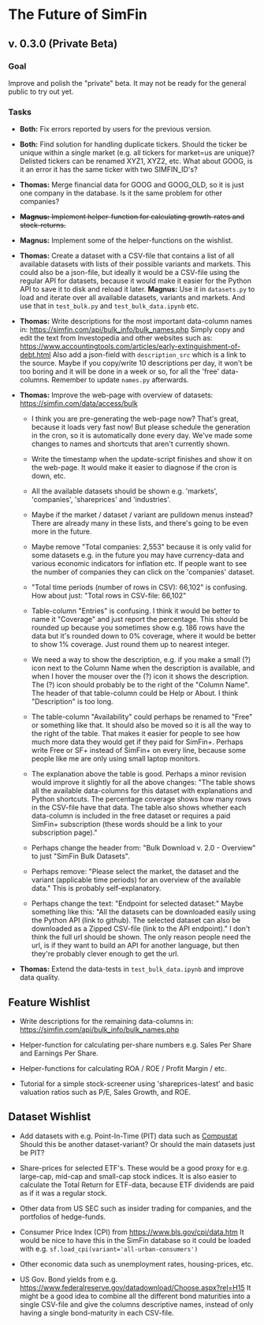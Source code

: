 # The Future of SimFin

## v. 0.3.0 (Private Beta)

### Goal

Improve and polish the "private" beta. It may not be ready for the
general public to try out yet.

### Tasks

-   **Both:** Fix errors reported by users for the previous version.

-   **Both:** Find solution for handling duplicate tickers. Should the ticker be
    unique within a single market (e.g. all tickers for market=us are
    unique)? Delisted tickers can be renamed XYZ1, XYZ2, etc. What
    about GOOG, is it an error it has the same ticker with two SIMFIN_ID's?

-   **Thomas:** Merge financial data for GOOG and GOOG_OLD, so it is just
    one company in the database. Is it the same problem for other companies? 

-   <del>**Magnus:** Implement helper-function for calculating growth-rates
    and stock-returns.</del>

-   **Magnus:** Implement some of the helper-functions on the wishlist.

-   **Thomas:** Create a dataset with a CSV-file that contains a list of all
    available datasets with lists of their possible variants and markets.
    This could also be a json-file, but ideally it would be a CSV-file using
    the regular API for datasets, because it would make it easier for the
    Python API to save it to disk and reload it later.
    **Magnus:** Use it in `datasets.py` to load and iterate over all
    available datasets, variants and markets. And use that in
    `test_bulk.py` and `test_bulk_data.ipynb` etc.

-   **Thomas:** Write descriptions for the most important data-column names in:
    https://simfin.com/api/bulk_info/bulk_names.php
    Simply copy and edit the text from Investopedia and other websites such as:
    https://www.accountingtools.com/articles/early-extinguishment-of-debt.html
    Also add a json-field with `description_src` which is a link to the source.
    Maybe if you copy/write 10 descriptions per day, it won't be too boring and
    it will be done in a week or so, for all the 'free' data-columns.
    Remember to update `names.py` afterwards.

-   **Thomas:** Improve the web-page with overview of datasets:
    https://simfin.com/data/access/bulk

    - I think you are pre-generating the web-page now? That's great,
      because it loads very fast now! But please schedule the generation
      in the cron, so it is automatically done every day. We've made
      some changes to names and shortcuts that aren't currently shown.

    - Write the timestamp when the update-script finishes and show it on
      the web-page. It would make it easier to diagnose if the cron is down, etc. 

    - All the available datasets should be shown e.g. 'markets', 'companies',
      'shareprices' and 'industries'.

    - Maybe if the market / dataset / variant are pulldown menus instead?
      There are already many in these lists, and there's going to be even
      more in the future.
      
    - Maybe remove "Total companies: 2,553" because it is only valid for some
      datasets e.g. in the future you may have currency-data and various
      economic indicators for inflation etc. If people want to see the number
      of companies they can click on the 'companies' dataset.

    - "Total time periods (number of rows in CSV): 66,102" is confusing.
      How about just: "Total rows in CSV-file: 66,102"
      
    - Table-column "Entries" is confusing. I think it would be better to name
      it "Coverage" and just report the percentage. This should be rounded up
      because you sometimes show e.g. 186 rows have the data but it's rounded
      down to 0% coverage, where it would be better to show 1% coverage. Just
      round them up to nearest integer.

    - We need a way to show the description, e.g. if you make a small (?)
      icon next to the Column Name when the description is available, and
      when I hover the mouser over the (?) icon it shows the description.
      The (?) icon should probably be to the right of the "Column Name".
      The header of that table-column could be Help or About. I think
      "Description" is too long.

    - The table-column "Availability" could perhaps be renamed to "Free"
      or something like that. It should also be moved so it is all the
      way to the right of the table. That makes it easier for people to
      see how much more data they would get if they paid for SimFin+.
      Perhaps write Free or SF+ instead of SimFin+ on every line, because
      some people like me are only using small laptop monitors.

    - The explanation above the table is good. Perhaps a minor revision
      would improve it slightly for all the above changes:
      "The table shows all the available data-columns for this dataset
      with explanations and Python shortcuts. The percentage coverage
      shows how many rows in the CSV-file have that data. The table also shows
      whether each data-column is included in the free dataset or requires
      a paid SimFin+ subscription (these words should be a link to your
      subscription page)."
      
    - Perhaps change the header from: "Bulk Download v. 2.0 - Overview"
      to just "SimFin Bulk Datasets".

    - Perhaps remove: "Please select the market, the dataset and the variant
      (applicable time periods) for an overview of the available data."
      This is probably self-explanatory.

    - Perhaps change the text: "Endpoint for selected dataset:"
      Maybe something like this: "All the datasets can be downloaded
      easily using the Python API (link to github). The selected dataset
      can also be downloaded as a Zipped CSV-file (link to the API endpoint)."
      I don't think the full url should be shown. The only reason people
      need the url, is if they want to build an API for another language,
      but then they're probably clever enough to get the url.
      
-   **Thomas:** Extend the data-tests in `test_bulk_data.ipynb` and improve data
    quality.


## Feature Wishlist

-   Write descriptions for the remaining data-columns in:
    https://simfin.com/api/bulk_info/bulk_names.php

-   Helper-function for calculating per-share numbers e.g. Sales Per Share
    and Earnings Per Share.

-   Helper-functions for calculating ROA / ROE / Profit Margin / etc.

-   Tutorial for a simple stock-screener using 'shareprices-latest'
    and basic valuation ratios such as P/E, Sales Growth, and ROE.


## Dataset Wishlist

-   Add datasets with e.g. Point-In-Time (PIT) data such as [Compustat](https://wrds-www.wharton.upenn.edu/pages/support/data-overview/overview-compustat-preliminary-unrestated-and-point-time-datasets/)
    Should this be another dataset-variant? Or should the main datasets just be PIT?

-   Share-prices for selected ETF's. These would be a good proxy for e.g.
    large-cap, mid-cap and small-cap stock indices. It is also easier to
    calculate the Total Return for ETF-data, because ETF dividends are paid
    as if it was a regular stock.

-   Other data from US SEC such as insider trading for companies, and
    the portfolios of hedge-funds.

-   Consumer Price Index (CPI) from https://www.bls.gov/cpi/data.htm
    It would be nice to have this in the SimFin database so it could
    be loaded with e.g. `sf.load_cpi(variant='all-urban-consumers')`
    
-   Other economic data such as unemployment rates, housing-prices, etc. 

-   US Gov. Bond yields from e.g. https://www.federalreserve.gov/datadownload/Choose.aspx?rel=H15
    It might be a good idea to combine all the different bond maturities
    into a single CSV-file and give the columns descriptive names,
    instead of only having a single bond-maturity in each CSV-file.
